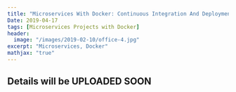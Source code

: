 ```yaml
---
title: "Microservices With Docker: Continuous Integration And Deployment With AWS"
Date: 2019-04-17
tags: [Microservices Projects with Docker]
header:
  image: "/images/2019-02-10/office-4.jpg"
excerpt: "Microservices, Docker"
mathjax: "true"
---
```



## Details will be UPLOADED SOON